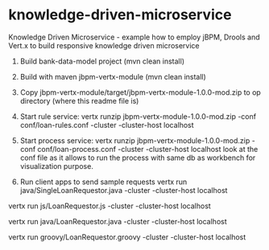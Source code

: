 # knowledge-driven-microservice
Knowledge Driven Microservice - example how to employ jBPM, Drools and Vert.x to build responsive knowledge driven microservice


1. Build bank-data-model project (mvn clean install)
2. Build with maven jbpm-vertx-module (mvn clean install)
3. Copy jbpm-vertx-module/target/jbpm-vertx-module-1.0.0-mod.zip to op directory (where this readme file is)

4. Start rule service: 
vertx runzip jbpm-vertx-module-1.0.0-mod.zip -conf conf/loan-rules.conf -cluster -cluster-host localhost
5. Start process service:
vertx runzip jbpm-vertx-module-1.0.0-mod.zip -conf conf/loan-process.conf -cluster -cluster-host localhost
look at the conf file as it allows to run the process with same db as workbench for visualization purpose.

6. Run client apps to send sample requests
vertx run java/SingleLoanRequestor.java  -cluster -cluster-host localhost

vertx run js/LoanRequestor.js  -cluster -cluster-host localhost

vertx run java/LoanRequestor.java  -cluster -cluster-host localhost

vertx run groovy/LoanRequestor.groovy  -cluster -cluster-host localhost



